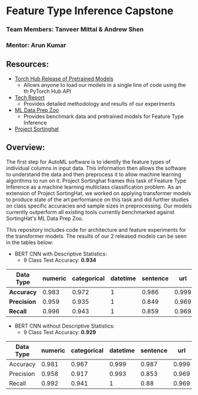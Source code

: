 # Feature Type Inference Capstone

### Team Members: Tanveer Mittal & Andrew Shen
### Mentor: Arun Kumar

## Resources:
- [Torch Hub Release of Pretrained Models](https://github.com/TanveerMittal/BERT-Feature-Type-Inference)
    - Allows anyone to load our models in a single line of code using the th PyTorch Hub API
- [Tech Report](https://tanveermittal.github.io/capstone/)
    - Provides detailed methodology and results of our experiments
- [ML Data Prep Zoo](https://github.com/pvn25/ML-Data-Prep-Zoo)
    - Provides benchmark data and pretrained models for Feature Type Inference
- [Project Sortinghat](https://adalabucsd.github.io/sortinghat.html)

## Overview:

The first step for AutoML software is to identify the feature types of individual columns in input data. This information then allows the software to understand the data and then preprocess it to allow machine learning algorithms to run on it. Project Sortinghat frames this task of Feature Type Inference as a machine learning multiclass classification problem. As an extension of Project SortingHat, we worked on applying transformer models to produce state of the art performance on this task and did further studies on class specific accuracies and sample sizes in preprocessing. Our models currently outperform all existing tools currently benchmarked against SortingHat's ML Data Prep Zoo.

This repository includes code for architecture and feature experiments for the transformer models. The results of our 2 released models can be seen in the tables below:

- BERT CNN with Descriptive Statistics:
    - 9 Class Test Accuracy: **0.934**

| Data Type | numeric | categorical | datetime | sentence | url   | embedded-number | list  | not-generalizable | context-specific |
|-----------|---------|-------------|----------|----------|-------|-----------------|-------|-------------------|------------------|
| **Accuracy**  |   0.983 |       0.972 |        1 |    0.986 | 0.999 |           0.997 | 0.994 |             0.968 |            0.967 |
| **Precision** |   0.959 |       0.935 |        1 |    0.849 | 0.969 |           0.989 |  0.96 |             0.848 |             0.87 |
| **Recall**    |   0.996 |       0.943 |        1 |    0.859 | 0.969 |           0.949 | 0.842 |             0.856 |            0.762 |

- BERT CNN without Descriptive Statistics:
    - 9 Class Test Accuracy: **0.929**

| Data Type | numeric | categorical | datetime | sentence | url   | embedded-number | list  | not-generalizable | context-specific |
|-----------|---------|-------------|----------|----------|-------|-----------------|-------|-------------------|------------------|
| Accuracy  |   0.981 |       0.967 |    0.999 |    0.987 | 0.999 |           0.997 | 0.994 |             0.966 |            0.968 |
| Precision |   0.958 |       0.917 |    0.993 |    0.853 | 0.969 |            0.99 | 0.959 |             0.869 |            0.854 |
| Recall    |   0.992 |       0.941 |        1 |     0.88 | 0.969 |            0.96 | 0.825 |             0.805 |            0.789 |

